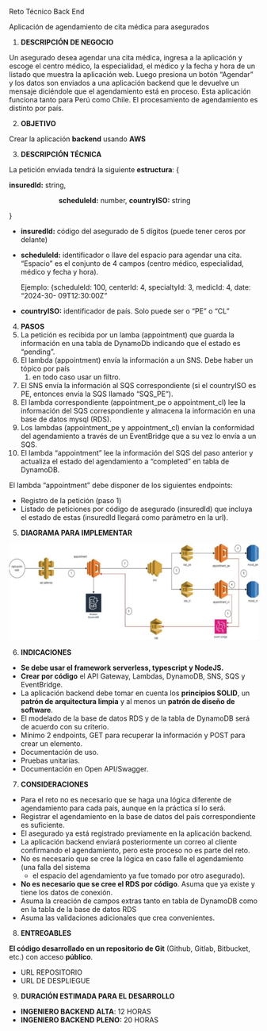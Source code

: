 ﻿Reto Técnico Back End

Aplicación de agendamiento de cita médica para asegurados

1. **DESCRIPCIÓN DE NEGOCIO**

Un asegurado desea agendar una cita médica, ingresa a la aplicación y escoge el centro médico, la especialidad, el médico y la fecha y hora de un listado que muestra la aplicación web. Luego presiona un botón “Agendar” y los datos son enviados a una aplicación backend que le devuelve un  mensaje  diciéndole  que  el  agendamiento  está  en  proceso.  Esta aplicación funciona tanto para Perú como Chile. El procesamiento de agendamiento es distinto por país.

2. **OBJETIVO**

Crear la aplicación **backend** usando **AWS**

3. **DESCRIPCIÓN TÉCNICA**

La petición enviada tendrá la siguiente **estructura**: {

**insuredId:** string,

`              `**scheduleId:** number,               **countryISO:** string

}

- **insuredId:** código del asegurado de 5 dígitos (puede tener ceros por delante)
- **scheduleId:** identificador o llave del espacio para agendar una cita. “Espacio” es el conjunto de 4 campos (centro médico, especialidad, médico y fecha y hora).

  Ejemplo: {scheduleId: 100, centerId: 4, specialtyId: 3, medicId: 4, date: “2024-30- 09T12:30:00Z”

- **countryISO:** identificador de país. Solo puede ser o “PE” o “CL”
4. **PASOS**
1. La petición es recibida por un lamba (appointment) que guarda la información en una tabla de DynamoDb indicando que el estado es “pending”.
1. El lambda (appointment) envía la información a un SNS. Debe haber un tópico por país
    1. en todo caso usar un filtro.
1. El SNS envía la información al SQS correspondiente (si el countryISO es PE, entonces envía la SQS llamado “SQS\_PE”).
1. El lambda correspondiente (appointment\_pe o appointment\_cl) lee la información del SQS correspondiente y almacena la información en una base de datos mysql (RDS).
5. Los  lambdas  (appointment\_pe  y  appointment\_cl)  envían  la  conformidad  del agendamiento a través de un EventBridge que a su vez lo envía a un SQS.
5. El lambda “appointment” lee la información del SQS del paso anterior y actualiza el estado del agendamiento a “completed” en tabla de DynamoDB.

El lambda “appointment” debe disponer de los siguientes endpoints:

- Registro de la petición (paso 1)
- Listado de peticiones por código de asegurado (insuredId) que incluya el estado de estas (insuredId llegará como parámetro en la url).
5. **DIAGRAMA PARA IMPLEMENTAR**

![DIAGRAMA PARA IMPLEMENTAR](Aspose.Words.c6d938df-9671-49ae-9b5c-92083a83197e.001.jpeg)

6. **INDICACIONES**
- **Se debe usar el framework serverless, typescript y NodeJS.**
- **Crear por código** el API Gateway, Lambdas, DynamoDB, SNS, SQS y EventBridge.
- La  aplicación  backend  debe  tomar  en  cuenta  los  **principios  SOLID**,  un  **patrón  de arquitectura limpia** y al menos un **patrón de diseño de software**.
- El modelado de la base de datos RDS y de la tabla de DynamoDB será de acuerdo con su criterio.
- Mínimo 2 endpoints, GET para recuperar la información y POST para crear un elemento.
- Documentación de uso.
- Pruebas unitarias.
- Documentación en Open API/Swagger.
7. **CONSIDERACIONES**
- Para el reto no es necesario que se haga una lógica diferente de agendamiento para cada país, aunque en la práctica sí lo será.
- Registrar el agendamiento en la base de datos del país correspondiente es suficiente.
- El asegurado ya está registrado previamente en la aplicación backend.
- La  aplicación  backend  enviará  posteriormente  un  correo  al  cliente  confirmando  el agendamiento, pero este proceso no es parte del reto.
- No es necesario que se cree la lógica en caso falle el agendamiento (una falla del sistema
    - el espacio del agendamiento ya fue tomado por otro asegurado).
- **No es necesario que se cree el RDS por código**. Asuma que ya existe y tiene los datos de conexión.
- Asuma la creación de campos extras tanto en tabla de DynamoDB como en la tabla de la base de datos RDS
- Asuma las validaciones adicionales que crea convenientes.
8. **ENTREGABLES**

**El código desarrollado en un repositorio de Git** (Github, Gitlab, Bitbucket, etc.) con acceso **público**.

- URL REPOSITORIO
- URL DE DESPLIEGUE
9. **DURACIÓN ESTIMADA PARA EL DESARROLLO**
- **INGENIERO BACKEND ALTA**: 12 HORAS
- **INGENIERO BACKEND PLENO:** 20 HORAS 